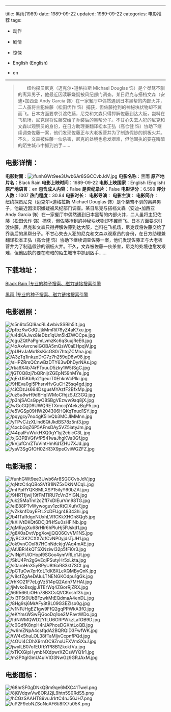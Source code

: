 
---
title: 黑雨(1989)
date: 1989-09-22
updated: 1989-09-22
categories: 电影推荐
tags:
- 动作
- 剧情
- 惊悚

- English (English)
- en
---


> 　　纽约探员尼克（迈克尔•道格拉斯 Michael Douglas 饰）是个桀骜不驯的离异男子，他最近因渎职嫌疑被风纪部门调查。某日尼克与搭档文森（安迪•加西亚 Andy Garcia 饰）在一家餐厅中偶然遇到日本黑帮的内部火并，二人虽将主犯佐藤（松田优作 饰）捕获，但佐藤抢到的神秘块状物却不翼而飞。日本方面要求引渡佐藤，尼克和文森只得押解佐藤到达大阪，岂料在飞机场，尼克误将佐藤交给了乔装后的黑帮分子。不甘心失去人犯的尼克和文森以观察员的身份，在日方助理兼翻译松本正弘（高仓健 饰）协助下继续调查佐藤一案，他们发现佐藤正与大老板菅井为了制造假钞的铜板火并。不久，文森被佐藤一伙杀害，尼克的处境也愈发艰难，但他固执的要在晦暗的陌生城市中抓到凶手……

## **电影详情**：

**电影封面**：<img src="https://image.tmdb.org/t/p/w200/funhGWt9ee3Uwb6Ar8SGCCvbJdV.jpg" alt="/funhGWt9ee3Uwb6Ar8SGCCvbJdV.jpg" title="/funhGWt9ee3Uwb6Ar8SGCCvbJdV.jpg">
**电影名称**：黑雨
**原产地片名**：Black Rain
**电影上映时间**：1989-09-22
**电影上映国家**：English (English)
**原产地语言**：en
**包含成人内容**：False
**是否纪录片**：False
**电影评分**：6.599
**评分人数**：1007
**热门程度**：30.84
**电影时长**：
**电影导演**：
**电影主演**：
**电影简介**：　　纽约探员尼克（迈克尔•道格拉斯 Michael Douglas 饰）是个桀骜不驯的离异男子，他最近因渎职嫌疑被风纪部门调查。某日尼克与搭档文森（安迪•加西亚 Andy Garcia 饰）在一家餐厅中偶然遇到日本黑帮的内部火并，二人虽将主犯佐藤（松田优作 饰）捕获，但佐藤抢到的神秘块状物却不翼而飞。日本方面要求引渡佐藤，尼克和文森只得押解佐藤到达大阪，岂料在飞机场，尼克误将佐藤交给了乔装后的黑帮分子。不甘心失去人犯的尼克和文森以观察员的身份，在日方助理兼翻译松本正弘（高仓健 饰）协助下继续调查佐藤一案，他们发现佐藤正与大老板菅井为了制造假钞的铜板火并。不久，文森被佐藤一伙杀害，尼克的处境也愈发艰难，但他固执的要在晦暗的陌生城市中抓到凶手……

## **下载地址**：
[Black Rain |专业的种子搜索、磁力链接搜索引擎](https://movie.amd794.com:2083/?search=Black%20Rain&ordering=&mode=match_phrase&page_size=10&page=1)

[黑雨 |专业的种子搜索、磁力链接搜索引擎](https://movie.amd794.com:2083/?search=%E9%BB%91%E9%9B%A8&ordering=&mode=match_phrase&page_size=10&page=1)
 

## **电影剧照**：
<img src="https://image.tmdb.org/t/p/original/s5n6tx5QI9acRL4wbivSSBih5It.jpg" alt="/s5n6tx5QI9acRL4wbivSSBih5It.jpg" title="/s5n6tx5QI9acRL4wbivSSBih5It.jpg"><img src="https://image.tmdb.org/t/p/original/pfbzKwGdQUjkMmRil78yZ4aK7xu.jpg" alt="/pfbzKwGdQUjkMmRil78yZ4aK7xu.jpg" title="/pfbzKwGdQUjkMmRil78yZ4aK7xu.jpg"><img src="https://image.tmdb.org/t/p/original/u4dKAJwx8IeDbz1qUm5ldZWOCpe.jpg" alt="/u4dKAJwx8IeDbz1qUm5ldZWOCpe.jpg" title="/u4dKAJwx8IeDbz1qUm5ldZWOCpe.jpg"><img src="https://image.tmdb.org/t/p/original/cguZQtPaPgmLvmzKc6qSuujReE6.jpg" alt="/cguZQtPaPgmLvmzKc6qSuujReE6.jpg" title="/cguZQtPaPgmLvmzKc6qSuujReE6.jpg"><img src="https://image.tmdb.org/t/p/original/4xAxAvrcnelGOBA5mQsW0aEHpqW.jpg" alt="/4xAxAvrcnelGOBA5mQsW0aEHpqW.jpg" title="/4xAxAvrcnelGOBA5mQsW0aEHpqW.jpg"><img src="https://image.tmdb.org/t/p/original/pUHvJaMo18sKicG80r7htqZCMna.jpg" alt="/pUHvJaMo18sKicG80r7htqZCMna.jpg" title="/pUHvJaMo18sKicG80r7htqZCMna.jpg"><img src="https://image.tmdb.org/t/p/original/A3zTq1inkzoDrG7z7h259qD8w98.jpg" alt="/A3zTq1inkzoDrG7z7h259qD8w98.jpg" title="/A3zTq1inkzoDrG7z7h259qD8w98.jpg"><img src="https://image.tmdb.org/t/p/original/sHPZRrsQCnwBzDTY63wDhDyrNAs.jpg" alt="/sHPZRrsQCnwBzDTY63wDhDyrNAs.jpg" title="/sHPZRrsQCnwBzDTY63wDhDyrNAs.jpg"><img src="https://image.tmdb.org/t/p/original/rka9X4b74rFTxuuD5zky1W5tSgC.jpg" alt="/rka9X4b74rFTxuuD5zky1W5tSgC.jpg" title="/rka9X4b74rFTxuuD5zky1W5tSgC.jpg"><img src="https://image.tmdb.org/t/p/original/jGT0Q8zj7bQRnijrZGEpN59hMYe.jpg" alt="/jGT0Q8zj7bQRnijrZGEpN59hMYe.jpg" title="/jGT0Q8zj7bQRnijrZGEpN59hMYe.jpg"><img src="https://image.tmdb.org/t/p/original/qExU5Kb9p21geurT0EhknVcPIki.jpg" alt="/qExU5Kb9p21geurT0EhknVcPIki.jpg" title="/qExU5Kb9p21geurT0EhknVcPIki.jpg"><img src="https://image.tmdb.org/t/p/original/9HEva0gi5PhsrvHvGuCH25sq4gd.jpg" alt="/9HEva0gi5PhsrvHvGuCH25sq4gd.jpg" title="/9HEva0gi5PhsrvHvGuCH25sq4gd.jpg"><img src="https://image.tmdb.org/t/p/original/4iCDzJs664DsgusMYAzfF2BfxMp.jpg" alt="/4iCDzJs664DsgusMYAzfF2BfxMp.jpg" title="/4iCDzJs664DsgusMYAzfF2BfxMp.jpg"><img src="https://image.tmdb.org/t/p/original/uz5u8wH9d6HqIWMoCfhjzSJZ3GQ.jpg" alt="/uz5u8wH9d6HqIWMoCfhjzSJZ3GQ.jpg" title="/uz5u8wH9d6HqIWMoCfhjzSJZ3GQ.jpg"><img src="https://image.tmdb.org/t/p/original/p3hjSACsGpyO8SBgVEzww9aq8jX.jpg" alt="/p3hjSACsGpyO8SBgVEzww9aq8jX.jpg" title="/p3hjSACsGpyO8SBgVEzww9aq8jX.jpg"><img src="https://image.tmdb.org/t/p/original/wGoGQD9UWQRETXmccjY4ekzBgP5.jpg" alt="/wGoGQD9UWQRETXmccjY4ekzBgP5.jpg" title="/wGoGQD9UWQRETXmccjY4ekzBgP5.jpg"><img src="https://image.tmdb.org/t/p/original/e5VGSp09HW204306HQKqTnud1SY.jpg" alt="/e5VGSp09HW204306HQKqTnud1SY.jpg" title="/e5VGSp09HW204306HQKqTnud1SY.jpg"><img src="https://image.tmdb.org/t/p/original/pqygcy7no4gK5IlvQb3MCJIMMnn.jpg" alt="/pqygcy7no4gK5IlvQb3MCJIMMnn.jpg" title="/pqygcy7no4gK5IlvQb3MCJIMMnn.jpg"><img src="https://image.tmdb.org/t/p/original/yTPvCJzXLlnd6QtJkdBS78z5nt3.jpg" alt="/yTPvCJzXLlnd6QtJkdBS78z5nt3.jpg" title="/yTPvCJzXLlnd6QtJkdBS78z5nt3.jpg"><img src="https://image.tmdb.org/t/p/original/4xcbGqZ6P5AFnsDAy5VZ5iatyJm.jpg" alt="/4xcbGqZ6P5AFnsDAy5VZ5iatyJm.jpg" title="/4xcbGqZ6P5AFnsDAy5VZ5iatyJm.jpg"><img src="https://image.tmdb.org/t/p/original/44paIFuWukHXQ0gY1yj2ebicC3L.jpg" alt="/44paIFuWukHXQ0gY1yj2ebicC3L.jpg" title="/44paIFuWukHXQ0gY1yj2ebicC3L.jpg"><img src="https://image.tmdb.org/t/p/original/xjG3PBVGfVfP541waJhgKVa0Gf.jpg" alt="/xjG3PBVGfVfP541waJhgKVa0Gf.jpg" title="/xjG3PBVGfVfP541waJhgKVa0Gf.jpg"><img src="https://image.tmdb.org/t/p/original/kVjufCnrZTuVihtHmKd1ZHU7XJd.jpg" alt="/kVjufCnrZTuVihtHmKd1ZHU7XJd.jpg" title="/kVjufCnrZTuVihtHmKd1ZHU7XJd.jpg"><img src="https://image.tmdb.org/t/p/original/yaV3SgGfOH0ZrR3X9peCviWGZFZ.jpg" alt="/yaV3SgGfOH0ZrR3X9peCviWGZFZ.jpg" title="/yaV3SgGfOH0ZrR3X9peCviWGZFZ.jpg">

## **电影海报**：
<img src="https://image.tmdb.org/t/p/original/funhGWt9ee3Uwb6Ar8SGCCvbJdV.jpg" alt="/funhGWt9ee3Uwb6Ar8SGCCvbJdV.jpg" title="/funhGWt9ee3Uwb6Ar8SGCCvbJdV.jpg"><img src="https://image.tmdb.org/t/p/original/qNtzC4qQBoSVf81lNZ5xDkNMCqL.jpg" alt="/qNtzC4qQBoSVf81lNZ5xDkNMCqL.jpg" title="/qNtzC4qQBoSVf81lNZ5xDkNMCqL.jpg"><img src="https://image.tmdb.org/t/p/original/mfPpRYQKBMLXSP15iIyY60bZAt.jpg" alt="/mfPpRYQKBMLXSP15iIyY60bZAt.jpg" title="/mfPpRYQKBMLXSP15iIyY60bZAt.jpg"><img src="https://image.tmdb.org/t/p/original/9HRTfjwij19fFMTlRU7cVn3YlGN.jpg" alt="/9HRTfjwij19fFMTlRU7cVn3YlGN.jpg" title="/9HRTfjwij19fFMTlRU7cVn3YlGN.jpg"><img src="https://image.tmdb.org/t/p/original/uk25MaTml2cZfI7xDIEurVm98TG.jpg" alt="/uk25MaTml2cZfI7xDIEurVm98TG.jpg" title="/uk25MaTml2cZfI7xDIEurVm98TG.jpg"><img src="https://image.tmdb.org/t/p/original/eiE88PTvWywoguv1zcKtClXufv7.jpg" alt="/eiE88PTvWywoguv1zcKtClXufv7.jpg" title="/eiE88PTvWywoguv1zcKtClXufv7.jpg"><img src="https://image.tmdb.org/t/p/original/vZkknfDayEFtL2cDFUgr48343hi.jpg" alt="/vZkknfDayEFtL2cDFUgr48343hi.jpg" title="/vZkknfDayEFtL2cDFUgr48343hi.jpg"><img src="https://image.tmdb.org/t/p/original/b4fTaRdgoNUxhLVRCKkXHGh8Qg5.jpg" alt="/b4fTaRdgoNUxhLVRCKkXHGh8Qg5.jpg" title="/b4fTaRdgoNUxhLVRCKkXHGh8Qg5.jpg"><img src="https://image.tmdb.org/t/p/original/kXlIVtDKQt6DCj3fHfSu0sHFiNb.jpg" alt="/kXlIVtDKQt6DCj3fHfSu0sHFiNb.jpg" title="/kXlIVtDKQt6DCj3fHfSu0sHFiNb.jpg"><img src="https://image.tmdb.org/t/p/original/gMRygXu68rHIr6hPluHj5PJskd1.jpg" alt="/gMRygXu68rHIr6hPluHj5PJskd1.jpg" title="/gMRygXu68rHIr6hPluHj5PJskd1.jpg"><img src="https://image.tmdb.org/t/p/original/g8X0aDvtVpgXovjjQQ06CvVM1NS.jpg" alt="/g8X0aDvtVpgXovjjQQ06CvVM1NS.jpg" title="/g8X0aDvtVpgXovjjQQ06CvVM1NS.jpg"><img src="https://image.tmdb.org/t/p/original/jyBC3K2CXX7qfCvNP0yjdsTjJH1.jpg" alt="/jyBC3K2CXX7qfCvNP0yjdsTjJH1.jpg" title="/jyBC3K2CXX7qfCvNP0yjdsTjJH1.jpg"><img src="https://image.tmdb.org/t/p/original/ok9vnCOxRt7HCnNdckjgVAq4mAE.jpg" alt="/ok9vnCOxRt7HCnNdckjgVAq4mAE.jpg" title="/ok9vnCOxRt7HCnNdckjgVAq4mAE.jpg"><img src="https://image.tmdb.org/t/p/original/AfJBRi4kQTSXNziwI32p5fFi0r3.jpg" alt="/AfJBRi4kQTSXNziwI32p5fFi0r3.jpg" title="/AfJBRi4kQTSXNziwI32p5fFi0r3.jpg"><img src="https://image.tmdb.org/t/p/original/vINpYUiOHopI9SGox4ymVRLc1Jt.jpg" alt="/vINpYUiOHopI9SGox4ymVRLc1Jt.jpg" title="/vINpYUiOHopI9SGox4ymVRLc1Jt.jpg"><img src="https://image.tmdb.org/t/p/original/SkU4Pn2gGvEqlPSutyHr5xLkta.jpg" alt="/SkU4Pn2gGvEqlPSutyHr5xLkta.jpg" title="/SkU4Pn2gGvEqlPSutyHr5xLkta.jpg"><img src="https://image.tmdb.org/t/p/original/s0aroHnX5yBPyU8t6aR83kt7SCt.jpg" alt="/s0aroHnX5yBPyU8t6aR83kt7SCt.jpg" title="/s0aroHnX5yBPyU8t6aR83kt7SCt.jpg"><img src="https://image.tmdb.org/t/p/original/pCTuOw7prKdLTdK8XLeXQMByQnK.jpg" alt="/pCTuOw7prKdLTdK8XLeXQMByQnK.jpg" title="/pCTuOw7prKdLTdK8XLeXQMByQnK.jpg"><img src="https://image.tmdb.org/t/p/original/v8cfZgAeDAIuLTNENGKOdpu1gGk.jpg" alt="/v8cfZgAeDAIuLTNENGKOdpu1gGk.jpg" title="/v8cfZgAeDAIuLTNENGKOdpu1gGk.jpg"><img src="https://image.tmdb.org/t/p/original/rhKO21F7eLgVz514pQ2Adn7MHAl.jpg" alt="/rhKO21F7eLgVz514pQ2Adn7MHAl.jpg" title="/rhKO21F7eLgVz514pQ2Adn7MHAl.jpg"><img src="https://image.tmdb.org/t/p/original/jMvkoBsqjgJiTErWq4ZGorRjZRX.jpg" alt="/jMvkoBsqjgJiTErWq4ZGorRjZRX.jpg" title="/jMvkoBsqjgJiTErWq4ZGorRjZRX.jpg"><img src="https://image.tmdb.org/t/p/original/i6R566LiOHn78BXCsQVCKcshf3k.jpg" alt="/i6R566LiOHn78BXCsQVCKcshf3k.jpg" title="/i6R566LiOHn78BXCsQVCKcshf3k.jpg"><img src="https://image.tmdb.org/t/p/original/xI3TSt0UbBFzwkMtEQdmaA4enDL.jpg" alt="/xI3TSt0UbBFzwkMtEQdmaA4enDL.jpg" title="/xI3TSt0UbBFzwkMtEQdmaA4enDL.jpg"><img src="https://image.tmdb.org/t/p/original/8Hg9sj6MrAFy8tBL09G3EZIso0g.jpg" alt="/8Hg9sj6MrAFy8tBL09G3EZIso0g.jpg" title="/8Hg9sj6MrAFy8tBL09G3EZIso0g.jpg"><img src="https://image.tmdb.org/t/p/original/v1NPJHgEZ1gw9FfQ2gqPPWkA3fO.jpg" alt="/v1NPJHgEZ1gw9FfQ2gqPPWkA3fO.jpg" title="/v1NPJHgEZ1gw9FfQ2gqPPWkA3fO.jpg"><img src="https://image.tmdb.org/t/p/original/eKYmsWSwFjGooDq1oe2MPavtWDo.jpg" alt="/eKYmsWSwFjGooDq1oe2MPavtWDo.jpg" title="/eKYmsWSwFjGooDq1oe2MPavtWDo.jpg"><img src="https://image.tmdb.org/t/p/original/fdNWMQWD2YfLU6GRPWkzLafOB9D.jpg" alt="/fdNWMQWD2YfLU6GRPWkzLafOB9D.jpg" title="/fdNWMQWD2YfLU6GRPWkzLafOB9D.jpg"><img src="https://image.tmdb.org/t/p/original/c0GdfK8npH4rJAPhceDGXhtLoQB.jpg" alt="/c0GdfK8npH4rJAPhceDGXhtLoQB.jpg" title="/c0GdfK8npH4rJAPhceDGXhtLoQB.jpg"><img src="https://image.tmdb.org/t/p/original/w6mZNpA4csfqdA2BQRQID3FwfWK.jpg" alt="/w6mZNpA4csfqdA2BQRQID3FwfWK.jpg" title="/w6mZNpA4csfqdA2BQRQID3FwfWK.jpg"><img src="https://image.tmdb.org/t/p/original/tW4xShuLOL38fTaMljvCcpnfPQd.jpg" alt="/tW4xShuLOL38fTaMljvCcpnfPQd.jpg" title="/tW4xShuLOL38fTaMljvCcpnfPQd.jpg"><img src="https://image.tmdb.org/t/p/original/4OUi4CDhX9rnOC9ZnxUFXVmSXaJ.jpg" alt="/4OUi4CDhX9rnOC9ZnxUFXVmSXaJ.jpg" title="/4OUi4CDhX9rnOC9ZnxUFXVmSXaJ.jpg"><img src="https://image.tmdb.org/t/p/original/jwylLB07ofEUfbYPI8B1ZkokfVu.jpg" alt="/jwylLB07ofEUfbYPI8B1ZkokfVu.jpg" title="/jwylLB07ofEUfbYPI8B1ZkokfVu.jpg"><img src="https://image.tmdb.org/t/p/original/xTKXGlpHymbNXdpwrXZCsWYQ1r1.jpg" alt="/xTKXGlpHymbNXdpwrXZCsWYQ1r1.jpg" title="/xTKXGlpHymbNXdpwrXZCsWYQ1r1.jpg"><img src="https://image.tmdb.org/t/p/original/m3PXgIGmU4uIVIO3NwGz9GRJAxM.jpg" alt="/m3PXgIGmU4uIVIO3NwGz9GRJAxM.jpg" title="/m3PXgIGmU4uIVIO3NwGz9GRJAxM.jpg">

## **电影图标**：
<img src="https://image.tmdb.org/t/p/original/68hrSF0gDNkQBm9qe6MXC41Twel.png" alt="/68hrSF0gDNkQBm9qe6MXC41Twel.png" title="/68hrSF0gDNkQBm9qe6MXC41Twel.png"><img src="https://image.tmdb.org/t/p/original/8jQVdqwVw8ORJ2jL9htn5S0RdS5.png" alt="/8jQVdqwVw8ORJ2jL9htn5S0RdS5.png" title="/8jQVdqwVw8ORJ2jL9htn5S0RdS5.png"><img src="https://image.tmdb.org/t/p/original/hCGzSAAHT89vuJrIrtC4nJ56JH7.png" alt="/hCGzSAAHT89vuJrIrtC4nJ56JH7.png" title="/hCGzSAAHT89vuJrIrtC4nJ56JH7.png"><img src="https://image.tmdb.org/t/p/original/uP2F9ebNZSoNoAF6ti8fX7u05K.png" alt="/uP2F9ebNZSoNoAF6ti8fX7u05K.png" title="/uP2F9ebNZSoNoAF6ti8fX7u05K.png">
